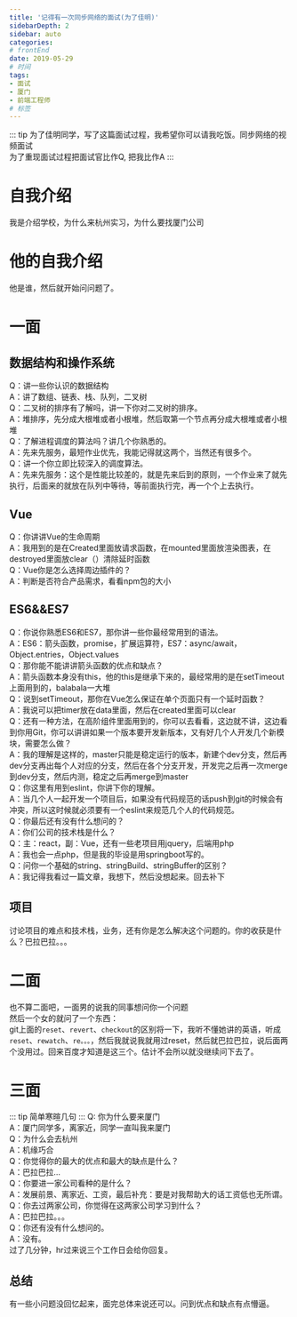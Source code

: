 ```yaml
---
title: '记得有一次同步网络的面试(为了佳明)'
sidebarDepth: 2
sidebar: auto
categories:
# frontEnd
date: 2019-05-29
# 时间
tags:
- 面试
- 厦门
- 前端工程师
# 标签
---
```


::: tip
为了佳明同学，写了这篇面试过程，我希望你可以请我吃饭。同步网络的视频面试<br>
为了重现面试过程把面试官比作Q, 把我比作A
:::
# 自我介绍
我是介绍学校，为什么来杭州实习，为什么要找厦门公司
# 他的自我介绍
他是谁，然后就开始问问题了。
# 一面
## 数据结构和操作系统
Q：讲一些你认识的数据结构<br>
A：讲了数组、链表、栈、队列，二叉树<br>
Q：二叉树的排序有了解吗，讲一下你对二叉树的排序。<br>
A：堆排序，先分成大根堆或者小根堆，然后取第一个节点再分成大根堆或者小根堆<br>
Q：了解进程调度的算法吗？讲几个你熟悉的。<br>
A：先来先服务，最短作业优先，我能记得就这两个，当然还有很多个。<br>
Q：讲一个你立即比较深入的调度算法。<br>
A：先来先服务：这个是性能比较差的，就是先来后到的原则，一个作业来了就先执行，后面来的就放在队列中等待，等前面执行完，再一个个上去执行。<br>
## Vue
Q：你讲讲Vue的生命周期<br>
A：我用到的是在Created里面放请求函数，在mounted里面放渲染图表，在destroyed里面放clear（）清除延时函数<br>
Q：Vue你是怎么选择周边插件的？<br>
A：判断是否符合产品需求，看看npm包的大小<br>
## ES6&&ES7
Q：你说你熟悉ES6和ES7，那你讲一些你最经常用到的语法。<br>
A：ES6：箭头函数，promise，扩展运算符，ES7：async/await，Object.entries，Object.values<br>
Q：那你能不能讲讲箭头函数的优点和缺点？<br>
A：箭头函数本身没有this，他的this是继承下来的，最经常用的是在setTimeout上面用到的，balabala一大堆<br>
Q：说到setTimeout，那你在Vue怎么保证在单个页面只有一个延时函数？<br>
A：我说可以把timer放在data里面，然后在created里面可以clear<br>
Q：还有一种方法，在高阶组件里面用到的，你可以去看看，这边就不讲，这边看到你用Git，你可以讲讲如果一个版本要开发新版本，又有好几个人开发几个新模块，需要怎么做？<br>
A：我的理解是这样的，master只能是稳定运行的版本，新建个dev分支，然后再dev分支再出每个人对应的分支，然后在各个分支开发，开发完之后再一次merge到dev分支，然后内测，稳定之后再merge到master<br>
Q：你这里有用到eslint，你讲下你的理解。<br>
A：当几个人一起开发一个项目后，如果没有代码规范的话push到git的时候会有冲突，所以这时候就必须要有一个eslint来规范几个人的代码规范。<br>
Q：你最后还有没有什么想问的？<br>
A：你们公司的技术栈是什么？<br>
Q：主：react，副：Vue，还有一些老项目用jquery，后端用php<br>
A：我也会一点php，但是我的毕设是用springboot写的。<br>
Q：问你一个基础的string、stringBuild、stringBuffer的区别？<br>
A：我记得我看过一篇文章，我想下，然后没想起来。回去补下<br>
## 项目
讨论项目的难点和技术栈，业务，还有你是怎么解决这个问题的。你的收获是什么？巴拉巴拉。。。
# 二面
也不算二面吧，一面男的说我的同事想问你一个问题<br>
然后一个女的就问了一个东西：<br>
git上面的`reset`、`revert`、`checkout`的区别将一下，我听不懂她讲的英语，听成`reset`、`rewatch`、`re。。。`，然后我就说我就用过reset，然后就巴拉巴拉，说后面两个没用过。回来百度才知道是这三个。估计不会所以就没继续问下去了。
# 三面
::: tip
简单寒暄几句
:::
Q: 你为什么要来厦门<br>
A：厦门同学多，离家近，同学一直叫我来厦门<br>
Q：为什么会去杭州<br>
A：机缘巧合<br>
Q：你觉得你的最大的优点和最大的缺点是什么？<br>
A：巴拉巴拉...<br>
Q：你要进一家公司看种的是什么？<br>
A：发展前景、离家近、工资，最后补充：要是对我帮助大的话工资低也无所谓。<br>
Q：你去过两家公司，你觉得在这两家公司学习到什么？<br>
A：巴拉巴拉。。。<br>
Q：你还有没有什么想问的。<br>
A：没有。<br>
过了几分钟，hr过来说三个工作日会给你回复。
## 总结
有一些小问题没回忆起来，面完总体来说还可以。问到优点和缺点有点懵逼。
